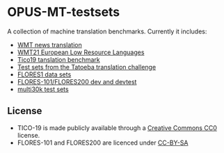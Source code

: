 # OPUS-MT-testsets

A collection of machine translation benchmarks. Currently it includes:

* [WMT news translation](http://www.statmt.org/wmt21/translation-task.html)
* [WMT21 European Low Resource Languages](http://www.statmt.org/wmt21/multilingualHeritage-translation-task.html)
* [Tico19 tanslation benchmark](https://tico-19.github.io)
* [Test sets from the Tatoeba translation challenge](https://github.com/Helsinki-NLP/Tatoeba-Challenge/)
* [FLORES1 data sets](https://github.com/facebookresearch/flores/)
* [FLORES-101/FLORES200 dev and devtest](https://github.com/facebookresearch/flores/)
* [multi30k test sets](https://github.com/multi30k/dataset)


## License

* TICO-19 is made publicly available through a [Creative Commons CC0](LICENSE-CC0.md) license.
* FLORES-101 and FLORES200 are licenced under [CC-BY-SA](LICENSE-CC-BY-SA)
